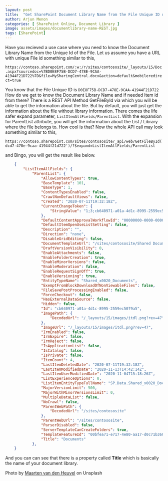 ```yaml
---
layout: post
title:  "Get SharePoint Document Library Name from the File Unique ID using REST API"
author: Arjun Menon
categories: [ SharePoint Online, Document Library ]
image: assets/images/documentlibrary-name-REST.jpg
tags: [SharePoint]
---
```


Have you recieved a use case where you need to know the Document Library Name from the Unique Id of the File. Let us assume you have a URL with unique File id something similar to this,

` https://contoso.sharepoint.com/:w:/r/sites/contososite/_layouts/15/Doc.aspx?sourcedoc=%7BD0E8F75B-DCD7-478E-9CAA-41944F21D722%7D&file=MySharingCentral.docx&action=default&mobileredirect=true `

You know that the File Unique ID is `D0E8F75B-DCD7-478E-9CAA-41944F21D722`
How do we get to know the Document Library Name and if needed Item id from there?
There is a REST API Method GetFileById via which you will be able to get the information about the file. But by default, you will just get the information about the file without library information.
There comes the life safer expand parameter, `ListItemAllFields/ParentList`. With the expansion for ParentList attribute, you will get the information about the List / Library where the file belongs to. How cool is that?
Now the whole API call may look something similar to this,

    https://contoso.sharepoint.com/sites/contososite/_api/web/GetFileById('d0e8f75b-dcd7-478e-9caa-41944f21d722')/?$expand=ListItemAllFields/ParentList

and Bingo, you will get the result like below.

```json
    {
        "ListItemAllFields": {
            "ParentList": {
                "AllowContentTypes": true,
                "BaseTemplate": 101,
                "BaseType": 1,
                "ContentTypesEnabled": false,
                "CrawlNonDefaultViews": false,
                "Created": "2020-07-11T19:32:18Z",
                "CurrentChangeToken": {
                    "StringValue": "1;3;cb640971-a01a-4d1c-8995-2559ec5079a5;637408756053300000;236691478"
                },
                "DefaultContentApprovalWorkflowId": "00000000-0000-0000-0000-000000000000",
                "DefaultItemOpenUseListSetting": false,
                "Description": "",
                "Direction": "none",
                "DisableGridEditing": false,
                "DocumentTemplateUrl": "/sites/contososite/Shared Documents/Forms/template.dotx",
                "DraftVersionVisibility": 0,
                "EnableAttachments": false,
                "EnableFolderCreation": true,
                "EnableMinorVersions": false,
                "EnableModeration": false,
                "EnableRequestSignOff": true,
                "EnableVersioning": true,
                "EntityTypeName": "Shared_x0020_Documents",
                "ExemptFromBlockDownloadOfNonViewableFiles": false,
                "FileSavePostProcessingEnabled": false,
                "ForceCheckout": false,
                "HasExternalDataSource": false,
                "Hidden": false,
                "Id": "cb640971-a01a-4d1c-8995-2559ec5079a5",
                "ImagePath": {
                    "DecodedUrl": "/_layouts/15/images/itdl.png?rev=47"
                },
                "ImageUrl": "/_layouts/15/images/itdl.png?rev=47",
                "IrmEnabled": false,
                "IrmExpire": false,
                "IrmReject": false,
                "IsApplicationList": false,
                "IsCatalog": false,
                "IsPrivate": false,
                "ItemCount": 4,
                "LastItemDeletedDate": "2020-07-11T19:32:18Z",
                "LastItemModifiedDate": "2020-11-13T14:42:14Z",
                "LastItemUserModifiedDate": "2020-11-04T15:18:26Z",
                "ListExperienceOptions": 0,
                "ListItemEntityTypeFullName": "SP.Data.Shared_x0020_DocumentsItem",
                "MajorVersionLimit": 500,
                "MajorWithMinorVersionsLimit": 0,
                "MultipleDataList": false,
                "NoCrawl": false,
                "ParentWebPath": {
                    "DecodedUrl": "/sites/contososite"
                },
                "ParentWebUrl": "/sites/contososite",
                "ParserDisabled": false,
                "ServerTemplateCanCreateFolders": true,
                "TemplateFeatureId": "00bfea71-e717-4e80-aa17-d0c71b360101",
                "Title": "Documents"
            },
    }
```

 And you can can see that there is a property called **Title** which is basically the name of your document library.

 <span>Photo by <a href="https://unsplash.com/@mvdheuvel?utm_source=unsplash&amp;utm_medium=referral&amp;utm_content=creditCopyText" target="_blank">Maarten van den Heuvel</a> on Unsplash</span>
